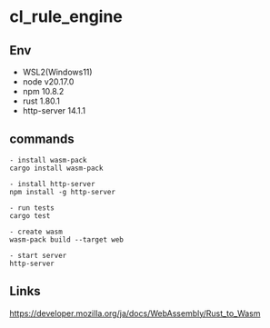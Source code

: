 # cl_rule_engine

## Env

- WSL2(Windows11)
- node v20.17.0
- npm 10.8.2
- rust 1.80.1
- http-server 14.1.1

## commands

```
- install wasm-pack
cargo install wasm-pack

- install http-server
npm install -g http-server

- run tests
cargo test

- create wasm
wasm-pack build --target web

- start server
http-server

```

## Links

https://developer.mozilla.org/ja/docs/WebAssembly/Rust_to_Wasm
